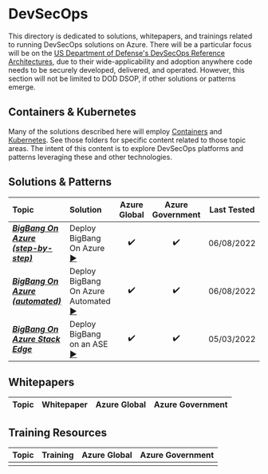 # DevSecOps
This directory is dedicated to solutions, whitepapers, and trainings related to running DevSecOps solutions on Azure.
There will be a particular focus will be on the [US Department of Defense's DevSecOps Reference Architectures](https://dodcio.defense.gov/Library/), due to their wide-applicability and adoption anywhere code needs to be securely developed, delivered, and operated.
However, this section will not be limited to DOD DSOP, if other solutions or patterns emerge.

## Containers & Kubernetes

Many of the solutions described here will employ [Containers](../containers/README.md) and [Kubernetes](../kubernetes/README.md).
See those folders for specific content related to those topic areas.
The intent of this content is to explore DevSecOps platforms and patterns leveraging these and other technologies.

## Solutions & Patterns

| Topic      | Solution | Azure Global | Azure Government | Last Tested |
| :--------- | :---     | :----:       | :----:           | :---: |
| ***[BigBang On Azure (step-by-step)](/topics/devsecops/solutions/bigbang-on-azure/)*** | Deploy BigBang On Azure [▶️](//topics/devsecops/solutions/bigbang-on-azure/) | ✔️ | ✔️ | 06/08/2022 |
| ***[BigBang On Azure (automated)](/topics/devsecops/solutions/bigbang-on-azure-automated/)*** | Deploy BigBang On Azure Automated [▶️](//topics/devsecops/solutions/bigbang-on-azure-automated/) | ✔️ | ✔️ | 06/08/2022 |
| ***[BigBang On Azure Stack Edge](/topics/kubernetes/solutions/bigbang-stack-edge)*** | Deploy BigBang on an ASE [▶️](//topics/kubernetes/solutions/bigbang-stack-edge) | ✔️ | ✔️ | 05/03/2022 |

## Whitepapers

| Topic | Whitepaper | Azure Global | Azure Government |
| :---------: | :---: | :----: | :----: |

## Training Resources

| Topic | Training | Azure Global | Azure Government |
| :---------: | :---: | :----: | :----: |
| | | | |

